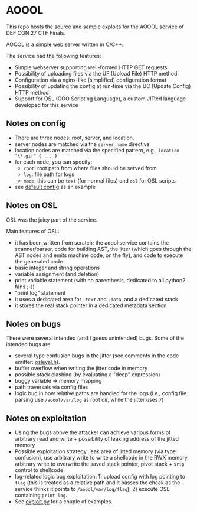 # AOOOL

This repo hosts the source and sample exploits for the AOOOL service of DEF CON 27 CTF Finals.

AOOOL is a simple web server written in C/C++.

The service had the following features:
- Simple webserver supporting well-formed HTTP GET requests
- Possibility of uploading files via the UF (Upload File) HTTP method
- Configuration via a nginx-like (simplified) configuration format
- Possibility of updating the config at run-time via the UC (Update Config) HTTP method
- Support for OSL (OOO Scripting Language), a custom JITted language developed for this service

## Notes on config

- There are three nodes: root, server, and location.
- server nodes are matched via the `server_name` directive
- location nodes are matched via the specified pattern, e.g., `location "\*.gif" { ... }`
- for each node, you can specify:
  - `root`: root path from where files should be served from
  - `log`: file path for logs
  - `mode`: this can be `text` (for normal files) and `osl` for OSL scripts
- see [default config](./service/deployment/files/aoool/etc/default) as an example

## Notes on OSL

OSL was the juicy part of the service.

Main features of OSL:
- it has been written from scratch: the aoool service contains the scanner/parser, code for building AST, the jitter (which goes through the AST nodes and emits machine code, on the fly), and code to execute the generated code
- basic integer and string operations
- variable assignment (and deletion)
- print variable statement (with no parenthesis, dedicated to all python2 fans ;-))
- "print log" statement
- it uses a dedicated area for `.text` and `.data`, and a dedicated stack
- it stores the real stack pointer in a dedicated metadata section

## Notes on bugs

There were several intended (and I guess unintended) bugs. Some of the intended bugs are:
- several type confusion bugs in the jitter (see comments in the code emitter: [osleval.h](./service/src/osleval.h)).
- buffer overflow when writing the jitter code in memory
- possible stack clashing (by evaluating a "deep" expression)
- buggy variable => memory mapping
- path traversals via config files
- logic bug in how relative paths are handled for the logs (i.e., config file parsing use `/aoool/var/log` as root dir, while the jitter uses `/`)

## Notes on exploitation

- Using the bugs above the attacker can achieve various forms of arbitrary read and write + possibility of leaking address of the jitted memory
- Possible exploitation strategy: leak area of jitted memory (via type confusion), use arbitrary write to write a shellcode in the RWX memory, arbitrary write to overwrite the saved stack pointer, pivot stack + `$rip` control to shellcode
- log-related logic bug exploitation: 1) upload config with log pointing to `flag` (this is treated as a relative path and it passes the check as the service thinks it points to `/aoool/var/log/flag`), 2) execute OSL containing `print log`.
- See [exploit.py](./remote-interaction/exploit.py) for a couple of examples.
